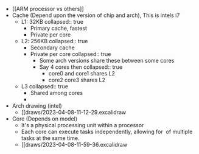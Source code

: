 - [[ARM processor vs others]]
- Cache (Depend upon the version of chip and arch), This is intels i7
	- L1: 32KB
	  collapsed:: true
		- Primary cache, fastest
		- Private per core
	- L2: 256KB
	  collapsed:: true
		- Secondary cache
		- Private per core
		  collapsed:: true
			- Some arch versions share these between some cores
			- Say 4 cores then
			  collapsed:: true
				- core0 and core1 shares L2
				- core2 core3 shares L2
	- L3
	  collapsed:: true
		- Shared among cores
		-
- Arch drawing (intel)
	- [[draws/2023-04-08-11-12-29.excalidraw
- Core (Depends on model)
	- It's a physical processing unit within a processor
	- Each core can execute tasks independently, allowing for  of multiple tasks at the same time.
	- [[draws/2023-04-08-11-59-36.excalidraw